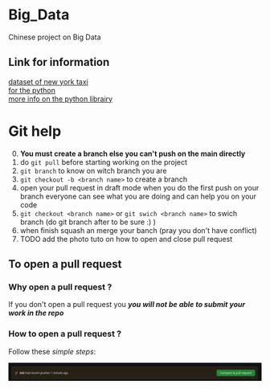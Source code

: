 # Big_Data
Chinese project on Big Data

## Link for information
[dataset of new york taxi](https://www.nyc.gov/site/tlc/about/tlc-trip-record-data.page)<br>
[for the python](https://www.nyc.gov/assets/tlc/downloads/pdf/working_parquet_format.pdf)<br>
[more info on the python librairy](https://arrow.apache.org/docs/python/parquet.html)<br>

# Git help

0. **You must create a branch else you can't push on the main directly**
1. do `git pull` before starting working on the project
2. `git branch` to know on witch branch you are
3. `git checkout -b <branch name>` to create a branch
4. open your pull request in draft mode when you do the first push on your branch
    everyone can see what you are doing and can help you on your code
5. `git checkout <branch name>` or `git swich <branch name>` to swich branch (do
   git branch after to be sure :) )
6. when finish squash an merge your banch (pray you don't have conflict)
7. TODO add the photo tuto on how to open and close pull request
## To open a pull request
### Why open a pull request ?
If you don't open a pull request you ***you will not be able to submit your work
in the repo***
### How to open a pull request ?
Follow these *simple steps*:

<img src="Pic/1.png">
